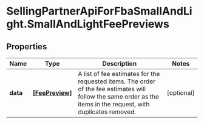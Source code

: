 # SellingPartnerApiForFbaSmallAndLight.SmallAndLightFeePreviews

## Properties
Name | Type | Description | Notes
------------ | ------------- | ------------- | -------------
**data** | [**[FeePreview]**](FeePreview.md) | A list of fee estimates for the requested items. The order of the fee estimates will follow the same order as the items in the request, with duplicates removed. | [optional] 
